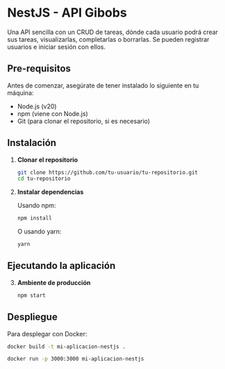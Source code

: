 
# NestJS - API Gibobs

Una API sencilla con un CRUD de tareas, dónde cada usuario podrá crear sus tareas, visualizarlas, completarlas o borrarlas. Se pueden registrar usuarios e iniciar sesión con ellos.

## Pre-requisitos

Antes de comenzar, asegúrate de tener instalado lo siguiente en tu máquina:

- Node.js (v20)
- npm (viene con Node.js)
- Git (para clonar el repositorio, si es necesario)

## Instalación

1. **Clonar el repositorio**

   ```bash
   git clone https://github.com/tu-usuario/tu-repositorio.git
   cd tu-repositorio
   ```

2. **Instalar dependencias**

   Usando npm:

   ```bash
   npm install
   ```

   O usando yarn:

   ```bash
   yarn
   ```

## Ejecutando la aplicación

3. **Ambiente de producción**


   ```bash
   npm start
   ```

## Despliegue

Para desplegar con Docker:

   ```bash
   docker build -t mi-aplicacion-nestjs .
   ```

   ```bash
   docker run -p 3000:3000 mi-aplicacion-nestjs
   ```

